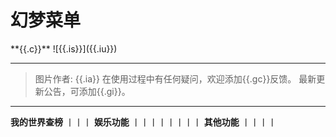 # 幻梦菜单
<qqbot-at-user id="{{.q}}" />
**{{.c}}**
![{{.is}}]({{.iu}})

***
>图片作者: {{.ia}}
>在使用过程中有任何疑问，欢迎添加{{.gc}}反馈。
>最新更新公告，可添加{{.gi}}。

***
**我的世界查榜**
<qqbot-cmd-input text="bjd" show="布吉岛" />丨<qqbot-cmd-input text="hyt" show="花雨庭" />丨<qqbot-cmd-input text="d" show="DoMCer" />丨<qqbot-cmd-input text="hyp" show="Hypixel" />
**娱乐功能**
<qqbot-cmd-input text="签到" />丨<qqbot-cmd-input text="运势" show="每日运势" />丨<qqbot-cmd-input text="XP" />丨<qqbot-cmd-input text="列出加成" />丨<qqbot-cmd-input text="今日超能力" />丨<qqbot-cmd-input text="翻牌" />丨<qqbot-cmd-input text="速算" />丨<qqbot-cmd-input text="mw" show="扫雷" />丨<qqbot-cmd-input text="tnt" show="油漆炸弹" />
**其他功能**
<qqbot-cmd-input text="谁在窥屏" />丨<qqbot-cmd-input text="在线人数" show="MC在线人数" />丨<qqbot-cmd-input text="天气" />丨<qqbot-cmd-input text="投喂" />丨<qqbot-cmd-input text="info" show="关于幻梦" />